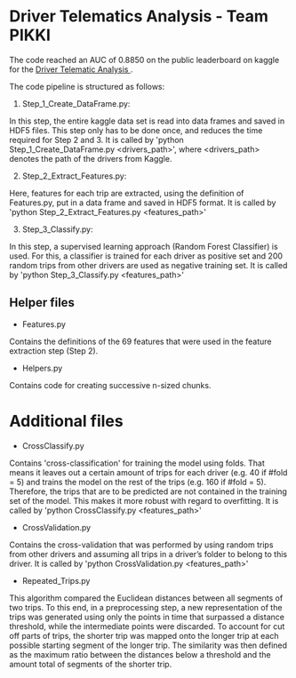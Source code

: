 # Driver Telematics Analysis - Team PIKKI

The code reached an AUC of 0.8850 on the public leaderboard on kaggle
for the [Driver Telematic Analysis
](http://www.kaggle.com/c/axa-driver-telematics-analysis/).

The code pipeline is structured as follows:

1. Step_1_Create_DataFrame.py:

In this step, the entire kaggle data set is read into data frames and
saved in HDF5 files. This step only has to be done once, and reduces
the time required for Step 2 and 3. It is called by 'python
Step_1_Create_DataFrame.py <drivers_path>', where <drivers_path>
denotes the path of the drivers from Kaggle.


2. Step_2_Extract_Features.py:

Here, features for each trip are extracted, using the definition of
Features.py, put in a data frame and saved in HDF5 format.
It is called by
'python Step_2_Extract_Features.py <features_path>'

3. Step_3_Classify.py:

In this step, a supervised learning approach (Random Forest
Classifier) is used. For this, a classifier is trained for each driver
as positive set and 200 random trips from other drivers are used as
negative training set. It is called by
'python Step_3_Classify.py <features_path>'

## Helper files

- Features.py

Contains the definitions of the 69 features that were
used in the feature extraction step (Step 2).

- Helpers.py

Contains code for creating successive n-sized chunks.

# Additional files

- CrossClassify.py

Contains 'cross-classification' for training the model using
folds. That means it leaves out a certain amount of trips for each
driver (e.g. 40 if #fold = 5) and trains the model on the rest of the
trips (e.g. 160 if #fold = 5). Therefore, the trips that are to be
predicted are not contained in the training set of the model. This
makes it more robust with regard to overfitting. It is called by
'python CrossClassify.py <features_path>'

- CrossValidation.py

Contains the cross-validation that was performed by using random trips
from other drivers and assuming all trips in a driver’s folder to
belong to this driver. It is called by
'python CrossValidation.py <features_path>'

- Repeated_Trips.py

This algorithm compared the Euclidean distances between all
segments of two trips. To this end, in a preprocessing step, a new
representation of the trips was generated using only the points in
time that surpassed a distance threshold, while the intermediate
points were discarded. To account for cut off parts of trips, the
shorter trip was mapped onto the longer trip at each possible starting
segment of the longer trip. The similarity was then defined as the
maximum ratio between the distances below a threshold and the amount
total of segments of the shorter trip.